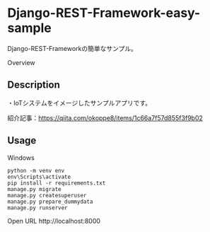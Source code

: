 # Django-REST-Framework-easy-sample
Django-REST-Frameworkの簡単なサンプル。


Overview

## Description

・IoTシステムをイメージしたサンプルアプリです。

紹介記事：https://qiita.com/okoppe8/items/1c66a7f57d855f3f9b02



## Usage

Windows 

```
python -m venv env
env\Scripts\activate
pip install -r requirements.txt
manage.py migrate
manage.py createsuperuser 
manage.py prepare_dummydata
manage.py runserver
```

Open URL http://localhost:8000
